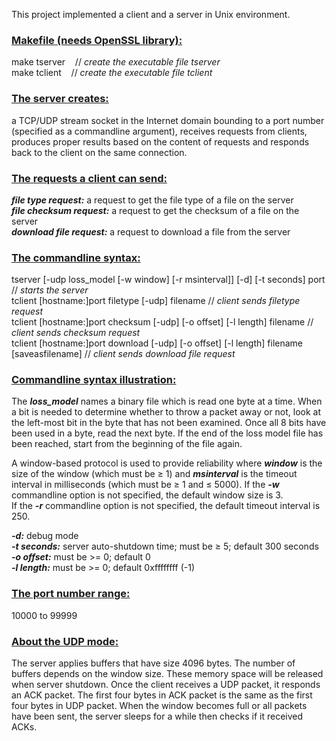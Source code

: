 This project implemented a client and a server in Unix environment.

**<h3><ins>Makefile (needs OpenSSL library):</ins></h3>**
make tserver&nbsp;&nbsp;&nbsp;&nbsp;// *create the executable file tserver*<br/>
make tclient&nbsp;&nbsp;&nbsp;&nbsp;// *create the executable file tclient*

**<h3><ins>The server creates:</ins></h3>**
a TCP/UDP stream socket in the Internet domain bounding to a port number (specified as a commandline argument), 
receives requests from clients, produces proper results based on the content of requests and responds back to the client 
on the same connection.

**<h3><ins>The requests a client can send:</ins></h3>**
***file type request:*** a request to get the file type of a file on the server<br/> 
***file checksum request:*** a request to get the checksum of a file on the server<br/> 
***download file request:*** a request to download a file from the server<br/> 

**<h3><ins>The commandline syntax:</ins></h3>**
tserver [-udp loss_model [-w window] [-r msinterval]] [-d] [-t seconds] port // *starts the server*<br/>
tclient [hostname:]port filetype [-udp] filename // *client sends filetype request*<br/>
tclient [hostname:]port checksum [-udp] [-o offset] [-l length] filename // *client sends checksum request*<br/>
tclient [hostname:]port download [-udp] [-o offset] [-l length] filename [saveasfilename] // *client sends download file request*<br/>

**<h3><ins>Commandline syntax illustration:</ins></h3>**
The ***loss_model*** names a binary file which is read one byte at a time. When a bit is needed to determine 
whether to throw a packet away or not, look at the left-most bit in the byte that has not been examined. 
Once all 8 bits have been used in a byte, read the next byte. 
If the end of the loss model file has been reached, start from the beginning of the file again.

A window-based protocol is used to provide reliability where ***window*** is the size of the window (which must be ≥ 1) 
and ***msinterval*** is the timeout interval in milliseconds (which must be ≥ 1 and ≤ 5000). 
If the ***-w*** commandline option is not specified, the default window size is 3.<br/>
If the ***-r*** commandline option is not specified, the default timeout interval is 250.

***-d:*** debug mode<br/>
***-t seconds:*** server auto-shutdown time; must be ≥ 5; default 300 seconds<br/>
***-o offset:*** must be >= 0; default 0<br/>
***-l length:*** must be >= 0; default 0xffffffff (-1)<br/>

**<h3><ins>The port number range:</ins></h3>**
10000 to 99999

**<h3><ins>About the UDP mode:</ins></h3>**
The server applies buffers that have size 4096 bytes. The number of buffers depends on the window size. 
These memory space will be released when server shutdown. 
Once the client receives a UDP packet, it responds an ACK packet. 
The first four bytes in ACK packet is the same as the first four bytes in UDP packet. 
When the window becomes full or all packets have been sent, the server sleeps for a while then checks if it received ACKs. 

